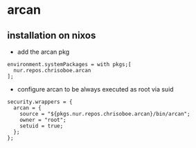 # arcan
## installation on nixos

* add the arcan pkg
```
environment.systemPackages = with pkgs;[
  nur.repos.chrisoboe.arcan
];
```

* configure arcan to be always executed as root via suid
```
security.wrappers = {
  arcan = {
    source = "${pkgs.nur.repos.chrisoboe.arcan}/bin/arcan";
    owner = "root";
    setuid = true;
  };
};
```
